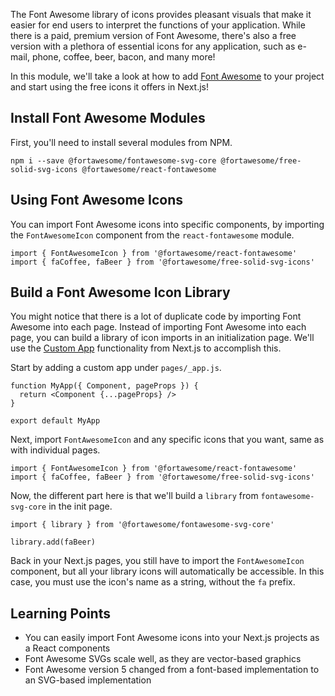 The Font Awesome library of icons provides pleasant visuals that make it easier for end users to interpret the functions of your application.
While there is a paid, premium version of Font Awesome, there's also a free version with a plethora of essential icons for any application, such as e-mail, phone, coffee, beer, bacon, and many more!

In this module, we'll take a look at how to add [Font Awesome](https://www.npmjs.com/package/@fortawesome/react-fontawesome) to your project and start using the free icons it offers in Next.js!

## Install Font Awesome Modules

First, you'll need to install several modules from NPM.

```
npm i --save @fortawesome/fontawesome-svg-core @fortawesome/free-solid-svg-icons @fortawesome/react-fontawesome
```

## Using Font Awesome Icons

You can import Font Awesome icons into specific components, by importing the `FontAwesomeIcon` component from the `react-fontawesome` module.

```
import { FontAwesomeIcon } from '@fortawesome/react-fontawesome'
import { faCoffee, faBeer } from '@fortawesome/free-solid-svg-icons'
```

## Build a Font Awesome Icon Library

You might notice that there is a lot of duplicate code by importing Font Awesome into each page. Instead of importing Font Awesome into each page, you can build a library of icon imports in an initialization page.
We'll use the [Custom App](https://nextjs.org/docs/advanced-features/custom-app) functionality from Next.js to accomplish this.

Start by adding a custom app under `pages/_app.js`.

```
function MyApp({ Component, pageProps }) {
  return <Component {...pageProps} />
}

export default MyApp
```

Next, import `FontAwesomeIcon` and any specific icons that you want, same as with individual pages.

```
import { FontAwesomeIcon } from '@fortawesome/react-fontawesome'
import { faCoffee, faBeer } from '@fortawesome/free-solid-svg-icons'
```

Now, the different part here is that we'll build a `library` from `fontawesome-svg-core` in the init page.

```
import { library } from '@fortawesome/fontawesome-svg-core'

library.add(faBeer)
```

Back in your Next.js pages, you still have to import the `FontAwesomeIcon` component, but all your library icons will automatically be accessible.
In this case, you must use the icon's name as a string, without the `fa` prefix.

## Learning Points

* You can easily import Font Awesome icons into your Next.js projects as a React components
* Font Awesome SVGs scale well, as they are vector-based graphics
* Font Awesome version 5 changed from a font-based implementation to an SVG-based implementation